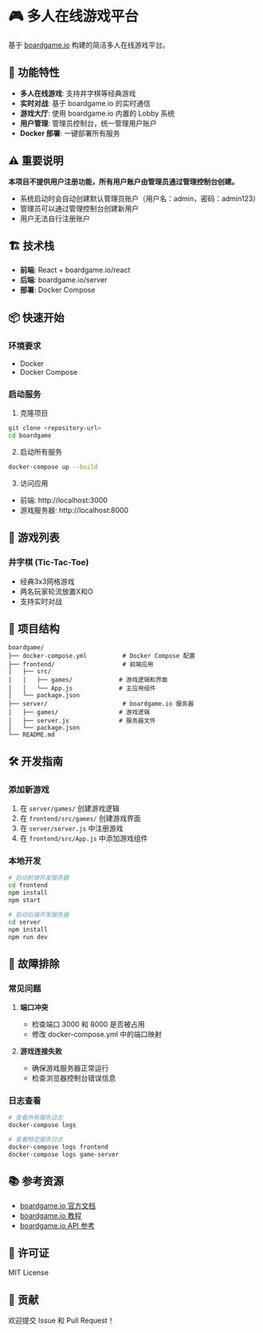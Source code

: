 # 🎮 多人在线游戏平台

基于 [boardgame.io](https://boardgame.io/) 构建的简洁多人在线游戏平台。

## 🚀 功能特性

- **多人在线游戏**: 支持井字棋等经典游戏
- **实时对战**: 基于 boardgame.io 的实时通信
- **游戏大厅**: 使用 boardgame.io 内置的 Lobby 系统
- **用户管理**: 管理员控制台，统一管理用户账户
- **Docker 部署**: 一键部署所有服务

## ⚠️ 重要说明

**本项目不提供用户注册功能，所有用户账户由管理员通过管理控制台创建。**
- 系统启动时会自动创建默认管理员账户（用户名：admin，密码：admin123）
- 管理员可以通过管理控制台创建新用户
- 用户无法自行注册账户

## 🏗️ 技术栈

- **前端**: React + boardgame.io/react
- **后端**: boardgame.io/server
- **部署**: Docker Compose

## 📦 快速开始

### 环境要求
- Docker
- Docker Compose

### 启动服务

1. 克隆项目
```bash
git clone <repository-url>
cd boardgame
```

2. 启动所有服务
```bash
docker-compose up --build
```

3. 访问应用
- 前端: http://localhost:3000
- 游戏服务器: http://localhost:8000

## 🎯 游戏列表

### 井字棋 (Tic-Tac-Toe)
- 经典3x3网格游戏
- 两名玩家轮流放置X和O
- 支持实时对战

## 📁 项目结构

```
boardgame/
├── docker-compose.yml          # Docker Compose 配置
├── frontend/                   # 前端应用
│   ├── src/
│   │   ├── games/             # 游戏逻辑和界面
│   │   └── App.js             # 主应用组件
│   └── package.json
├── server/                     # boardgame.io 服务器
│   ├── games/                 # 游戏逻辑
│   ├── server.js              # 服务器文件
│   └── package.json
└── README.md
```

## 🛠️ 开发指南

### 添加新游戏

1. 在 `server/games/` 创建游戏逻辑
2. 在 `frontend/src/games/` 创建游戏界面
3. 在 `server/server.js` 中注册游戏
4. 在 `frontend/src/App.js` 中添加游戏组件

### 本地开发

```bash
# 启动前端开发服务器
cd frontend
npm install
npm start

# 启动后端开发服务器
cd server
npm install
npm run dev
```

## 🐛 故障排除

### 常见问题

1. **端口冲突**
   - 检查端口 3000 和 8000 是否被占用
   - 修改 docker-compose.yml 中的端口映射

2. **游戏连接失败**
   - 确保游戏服务器正常运行
   - 检查浏览器控制台错误信息

### 日志查看

```bash
# 查看所有服务日志
docker-compose logs

# 查看特定服务日志
docker-compose logs frontend
docker-compose logs game-server
```

## 📚 参考资源

- [boardgame.io 官方文档](https://boardgame.io/documentation/)
- [boardgame.io 教程](https://boardgame.io/documentation/#/tutorial)
- [boardgame.io API 参考](https://boardgame.io/documentation/#/api)

## 📄 许可证

MIT License

## 🤝 贡献

欢迎提交 Issue 和 Pull Request！ 